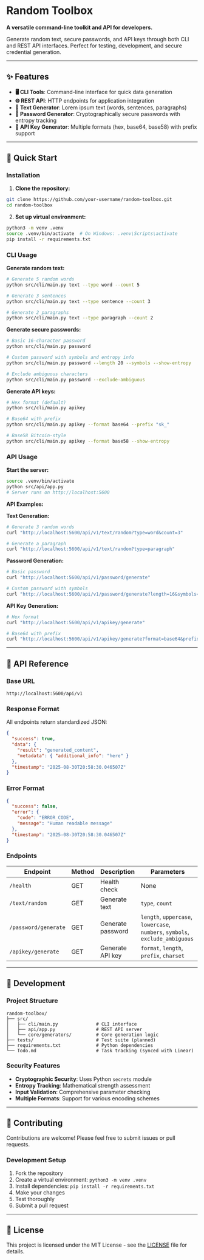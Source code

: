 # Random Toolbox

**A versatile command-line toolkit and API for developers.**

Generate random text, secure passwords, and API keys through both CLI and REST API interfaces. Perfect for testing, development, and secure credential generation.

---

## ✨ Features

- **🖥️ CLI Tools**: Command-line interface for quick data generation
- **🌐 REST API**: HTTP endpoints for application integration  
- **📝 Text Generator**: Lorem ipsum text (words, sentences, paragraphs)
- **🔐 Password Generator**: Cryptographically secure passwords with entropy tracking
- **🔑 API Key Generator**: Multiple formats (hex, base64, base58) with prefix support

---

## 🚀 Quick Start

### Installation

1. **Clone the repository:**
```bash
git clone https://github.com/your-username/random-toolbox.git
cd random-toolbox
```

2. **Set up virtual environment:**
```bash
python3 -m venv .venv
source .venv/bin/activate  # On Windows: .venv\Scripts\activate
pip install -r requirements.txt
```

### CLI Usage

**Generate random text:**
```bash
# Generate 5 random words
python src/cli/main.py text --type word --count 5

# Generate 3 sentences  
python src/cli/main.py text --type sentence --count 3

# Generate 2 paragraphs
python src/cli/main.py text --type paragraph --count 2
```

**Generate secure passwords:**
```bash
# Basic 16-character password
python src/cli/main.py password

# Custom password with symbols and entropy info
python src/cli/main.py password --length 20 --symbols --show-entropy

# Exclude ambiguous characters
python src/cli/main.py password --exclude-ambiguous
```

**Generate API keys:**
```bash
# Hex format (default)
python src/cli/main.py apikey

# Base64 with prefix
python src/cli/main.py apikey --format base64 --prefix "sk_"

# Base58 Bitcoin-style
python src/cli/main.py apikey --format base58 --show-entropy
```

### API Usage

**Start the server:**
```bash
source .venv/bin/activate
python src/api/app.py
# Server runs on http://localhost:5600
```

**API Examples:**

**Text Generation:**
```bash
# Generate 3 random words
curl "http://localhost:5600/api/v1/text/random?type=word&count=3"

# Generate a paragraph
curl "http://localhost:5600/api/v1/text/random?type=paragraph"
```

**Password Generation:**
```bash
# Basic password
curl "http://localhost:5600/api/v1/password/generate"

# Custom password with symbols
curl "http://localhost:5600/api/v1/password/generate?length=16&symbols=true&exclude_ambiguous=true"
```

**API Key Generation:**
```bash
# Hex format
curl "http://localhost:5600/api/v1/apikey/generate"

# Base64 with prefix
curl "http://localhost:5600/api/v1/apikey/generate?format=base64&prefix=sk_&length=32"
```

---

## 📡 API Reference

### Base URL
```
http://localhost:5600/api/v1
```

### Response Format
All endpoints return standardized JSON:
```json
{
  "success": true,
  "data": {
    "result": "generated_content",
    "metadata": { "additional_info": "here" }
  },
  "timestamp": "2025-08-30T20:58:30.046507Z"
}
```

### Error Format
```json
{
  "success": false,
  "error": {
    "code": "ERROR_CODE",
    "message": "Human readable message"
  },
  "timestamp": "2025-08-30T20:58:30.046507Z"
}
```

### Endpoints

| Endpoint | Method | Description | Parameters |
|----------|--------|-------------|------------|
| `/health` | GET | Health check | None |
| `/text/random` | GET | Generate text | `type`, `count` |
| `/password/generate` | GET | Generate password | `length`, `uppercase`, `lowercase`, `numbers`, `symbols`, `exclude_ambiguous` |
| `/apikey/generate` | GET | Generate API key | `format`, `length`, `prefix`, `charset` |

---

## 🔧 Development

### Project Structure
```
random-toolbox/
├── src/
│   ├── cli/main.py              # CLI interface
│   ├── api/app.py               # REST API server
│   └── core/generators/         # Core generation logic
├── tests/                       # Test suite (planned)
├── requirements.txt             # Python dependencies
└── Todo.md                      # Task tracking (synced with Linear)
```

### Security Features
- **Cryptographic Security**: Uses Python `secrets` module
- **Entropy Tracking**: Mathematical strength assessment
- **Input Validation**: Comprehensive parameter checking
- **Multiple Formats**: Support for various encoding schemes

---

## 🤝 Contributing

Contributions are welcome! Please feel free to submit issues or pull requests.

### Development Setup
1. Fork the repository
2. Create a virtual environment: `python3 -m venv .venv`
3. Install dependencies: `pip install -r requirements.txt`
4. Make your changes
5. Test thoroughly
6. Submit a pull request

---

## 📄 License

This project is licensed under the MIT License - see the [LICENSE](LICENSE) file for details.
